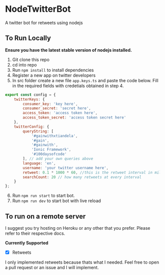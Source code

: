 # NodeTwitterBot

A twitter bot for retweets using nodejs

## To Run Locally

**Ensure you have the latest stable version of nodejs installed.**

1.  Git clone this repo
2.  cd into repo
3.  Run `npm install` to install dependencies
4.  Register a new app on twitter developers
5.  In src folder create a new file `app.keys.ts` and paste the code below.
    Fill in the required fields with credetials obtained in step 4.

```js
export const config = {
    twitterKeys: {
        consumer_key: 'key here',
        consumer_secret: 'secret here',
        access_token: 'access token here',
        access_token_secret: 'access token secret here'
    },
    twitterConfig: {
        queryString: [
            '#gainwithxtiandela',
            '#gain',
            '#gainwith',
            'Ionic Framework',
            '#100daysofcode'
        ], // add your own queries above
        language: 'en',
        username: 'your twitter username here',
        retweet: 0.1 * 1000 * 60, //this is the retweet interval in milliseconds. default is every six seconds
        searchCount: 20 // how many retweets at every interval
    }
};
```

6.  Run `npm run start` to start bot.
7.  Run `npm run dev` to start bot with live reload

## To run on a remote server

I suggest you try hosting on Heroku or any other that you prefer. Please refer to their respective docs.

**Currently Supported**

-   [x] Retweets

I only implemented retweets because thats what I needed. Feel free to open a pull request or an issue and I will implement.
